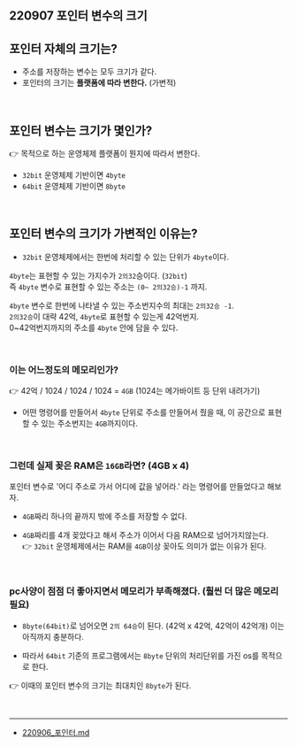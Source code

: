 ## 220907 포인터 변수의 크기  

## 포인터 자체의 크기는?
* 주소를 저장하는 변수는 모두 크기가 같다.  
* 포인터의 크기는 **플랫폼에 따라 변한다.** (가변적)  

<br/> 

## 포인터 변수는 크기가 몇인가?
👉 목적으로 하는 운영체제 플랫폼이 뭔지에 따라서 변한다.   
* `32bit` 운영체제 기반이면 `4byte`  
* `64bit` 운영체제 기반이면 `8byte`  
 
<br/> 

## 포인터 변수의 크기가 가변적인 이유는?

* `32bit` 운영체제에서는 한번에 처리할 수 있는 단위가 `4byte`이다. 

`4byte`는 표현할 수 있는 가지수가 `2의32`승이다. (`32bit`)  
즉 `4byte` 변수로 표현할 수 있는 주소는 `(0~ 2의32승)-1` 까지.

`4byte` 변수로 한번에 나타낼 수 있는 주소번지수의 최대는 `2의32승 -1`.  
`2의32승`이 대략 42억, `4byte`로 표현할 수 있는게 42억번지.  
0~42억번지까지의 주소를 `4byte` 안에 담을 수 있다.

<br/> 

### 이는 어느정도의 메모리인가?  
👉 42억 / 1024 / 1024 / 1024 = `4GB` (1024는 메가바이트 등 단위 내려가기)

* 어떤 명령어를 만들어서 `4byte` 단위로 주소를 만들어서 줬을 때, 이 공간으로 표현할 수 있는 주소번지는 `4GB`까지이다.  

<br/> 

### 그런데 실제 꽂은 RAM은 `16GB`라면? (4GB x 4) 
포인터 변수로 '어디 주소로 가서 어디에 값을 넣어라.' 라는 명령어를 만들었다고 해보자.
* `4GB`짜리 하나의 끝까지 밖에 주소를 저장할 수 없다.

* `4GB`짜리를 4개 꽂았다고 해서 주소가 이어서 다음 RAM으로 넘어가지않는다.   
    👉 `32bit` 운영체제에서는 RAM을 `4GB`이상 꽂아도 의미가 없는 이유가 된다.

<br/> 

### pc사양이 점점 더 좋아지면서 메모리가 부족해졌다. (훨씬 더 많은 메모리 필요)  
* `8byte(64bit)`로 넘어오면 `2의 64승`이 된다. (42억 x 42억, 42억이 42억개) 이는 아직까지 충분하다.

* 따라서 `64bit` 기준의 프로그램에서는 `8byte` 단위의 처리단위를 가진 os를 목적으로 한다.

👉 이때의 포인터 변수의 크기는 최대치인 `8byte`가 된다.  

<br/>

---
* [220906_포인터.md](https://github.com/Yoo-Jeong/TIL/blob/master/C%2B%2B/220906_%ED%8F%AC%EC%9D%B8%ED%84%B0.md)


